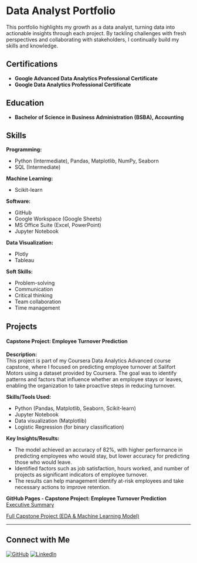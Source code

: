 # Data Analyst Portfolio
This portfolio highlights my growth as a data analyst, turning data into actionable insights through each project. By tackling challenges with fresh perspectives and collaborating with stakeholders, I continually build my skills and knowledge.

## Certifications
- **Google Advanced Data Analytics Professional Certificate**
- **Google Data Analytics Professional Certificate**

## Education
- **Bachelor of Science in Business Administration (BSBA), Accounting**

## **Skills**

**Programming:**
- Python (Intermediate), Pandas, Matplotlib, NumPy, Seaborn
- SQL (Intermediate)

**Machine Learning:**
- Scikit-learn

**Software:**
- GitHub
- Google Workspace (Google Sheets)
- MS Office Suite (Excel, PowerPoint)
- Jupyter Notebook

**Data Visualization:**
- Plotly
- Tableau

**Soft Skills:**
- Problem-solving
- Communication
- Critical thinking
- Team collaboration
- Time management

## Projects

#### **Capstone Project: Employee Turnover Prediction**
**Description:**  
This project is part of my Coursera Data Analytics Advanced course capstone, where I focused on predicting employee turnover at Salifort Motors using a dataset provided by Coursera. The goal was to identify patterns and factors that influence whether an employee stays or leaves, enabling the organization to take proactive steps in reducing turnover.

**Skills/Tools Used:**
- Python (Pandas, Matplotlib, Seaborn, Scikit-learn)
- Jupyter Notebook
- Data visualization (Matplotlib)
- Logistic Regression (for binary classification)

**Key Insights/Results:**
- The model achieved an accuracy of 82%, with higher performance in predicting employees who would stay, but lower accuracy for predicting those who would leave.
- Identified factors such as job satisfaction, hours worked, and number of projects as significant indicators of employee turnover.
- The results can help management identify at-risk employees and take necessary actions to improve retention.

**GitHub Pages - Capstone Project: Employee Turnover Prediction**  
[Executive Summary](https://jledata.github.io/capstone_project/image/executive_summary.jpg)

[Full Capstone Project (EDA & Machine Learning Model)](https://jledata.github.io/capstone_project/)

---
## Connect with Me
[![GitHub](https://img.shields.io/badge/GitHub-%23000000?style=for-the-badge&logo=github&logoColor=white)](https://github.com/JLeData)
[![LinkedIn](https://img.shields.io/badge/LinkedIn-%230A66C2?style=for-the-badge&logo=linkedin&logoColor=white)](https://www.linkedin.com/in/jle21/)

